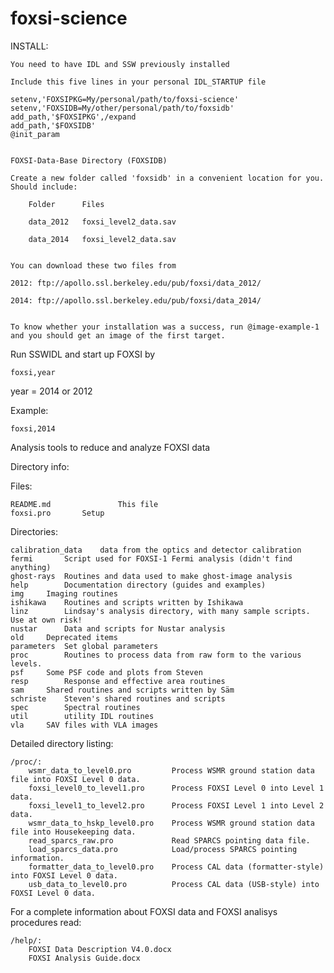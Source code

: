 foxsi-science
=============

INSTALL:

    You need to have IDL and SSW previously installed

    Include this five lines in your personal IDL_STARTUP file

    setenv,'FOXSIPKG=My/personal/path/to/foxsi-science'
    setenv,'FOXSIDB=My/other/personal/path/to/foxsidb'
    add_path,'$FOXSIPKG',/expand
    add_path,'$FOXSIDB'
    @init_param


    FOXSI-Data-Base Directory (FOXSIDB)
    
    Create a new folder called 'foxsidb' in a convenient location for you.
    Should include:
        
        Folder      Files

        data_2012   foxsi_level2_data.sav

        data_2014   foxsi_level2_data.sav


    You can download these two files from 

    2012: ftp://apollo.ssl.berkeley.edu/pub/foxsi/data_2012/

    2014: ftp://apollo.ssl.berkeley.edu/pub/foxsi/data_2014/


    To know whether your installation was a success, run @image-example-1
    and you should get an image of the first target.


Run SSWIDL and start up FOXSI by

    foxsi,year

year = 2014 or 2012

Example:
    
    foxsi,2014



Analysis tools to reduce and analyze FOXSI data

Directory info:

Files:

	README.md				This file
	foxsi.pro       Setup	


Directories:

	calibration_data	data from the optics and detector calibration
	fermi		Script used for FOXSI-1 Fermi analysis (didn't find anything)
	ghost-rays	Routines and data used to make ghost-image analysis
	help		Documentation directory (guides and examples)
  	img		Imaging routines
  	ishikawa	Routines and scripts written by Ishikawa
  	linz		Lindsay's analysis directory, with many sample scripts. Use at own risk!
  	nustar		Data and scripts for Nustar analysis
  	old		Deprecated items
  	parameters	Set global parameters
  	proc		Routines to process data from raw form to the various levels.
  	psf		Some PSF code and plots from Steven
  	resp		Response and effective area routines
  	sam		Shared routines and scripts written by Säm
  	schriste	Steven's shared routines and scripts
  	spec		Spectral routines
  	util		utility IDL routines
  	vla		SAV files with VLA images
  	
Detailed directory listing:

	/proc/:
		wsmr_data_to_level0.pro			Process WSMR ground station data file into FOXSI Level 0 data.
		foxsi_level0_to_level1.pro		Process FOXSI Level 0 into Level 1 data.
		foxsi_level1_to_level2.pro		Process FOXSI Level 1 into Level 2 data.
		wsmr_data_to_hskp_level0.pro	Process WSMR ground station data file into Housekeeping data.
		read_sparcs_raw.pro				Read SPARCS pointing data file.
		load_sparcs_data.pro			Load/process SPARCS pointing information.
		formatter_data_to_level0.pro	Process CAL data (formatter-style) into FOXSI Level 0 data.
		usb_data_to_level0.pro			Process CAL data (USB-style) into FOXSI Level 0 data.


For a complete information about FOXSI data and FOXSI analisys procedures read:

	/help/:
		FOXSI Data Description V4.0.docx
		FOXSI Analysis Guide.docx
